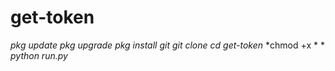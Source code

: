 # get-token


*pkg update*
*pkg upgrade*
*pkg install git*
*git clone*
*cd get-token*
*chmod +x * *
*python run.py*

